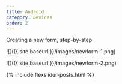 ```yaml
---
title: Android
category: Devices
order: 2
---
```


Creating a new form, step-by-step

![]({{ site.baseurl }}/images/newform-1.png)

![]({{ site.baseurl }}/images/newform-2.png)

{% include flexslider-posts.html %}
